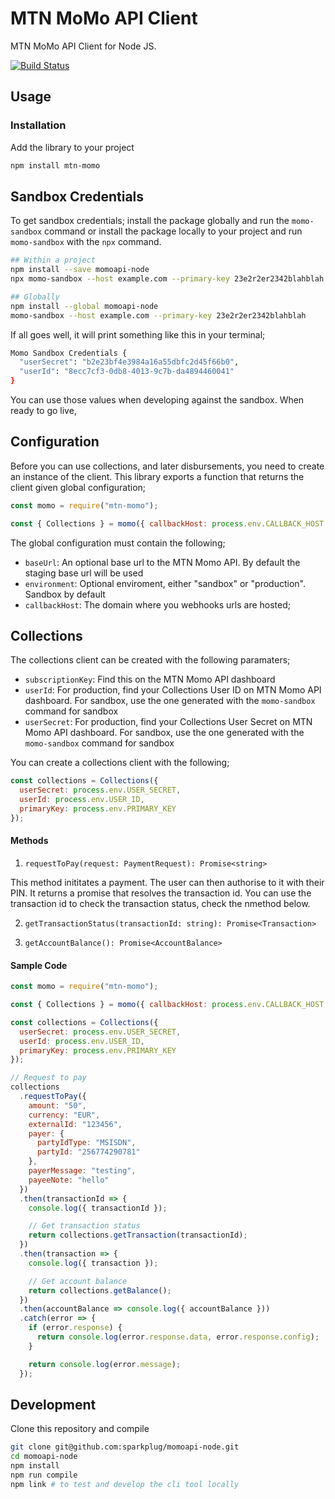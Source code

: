 # MTN MoMo API Client

MTN MoMo API Client for Node JS.

[![Build Status](https://travis-ci.com/sparkplug/momoapi-node.svg?branch=master)](https://travis-ci.com/sparkplug/momoapi-node)

## Usage

### Installation

Add the library to your project

```sh
npm install mtn-momo
```

## Sandbox Credentials

To get sandbox credentials; install the package globally and run the `momo-sandbox` command or install the package locally to your project and run `momo-sandbox` with the `npx` command.

```sh
## Within a project
npm install --save momoapi-node
npx momo-sandbox --host example.com --primary-key 23e2r2er2342blahblah

## Globally
npm install --global momoapi-node
momo-sandbox --host example.com --primary-key 23e2r2er2342blahblah
```

If all goes well, it will print something like this in your terminal;

```sh
Momo Sandbox Credentials {
  "userSecret": "b2e23bf4e3984a16a55dbfc2d45f66b0",
  "userId": "8ecc7cf3-0db8-4013-9c7b-da4894460041"
}
```

You can use those values when developing against the sandbox. When ready to go live, 

## Configuration

Before you can use collections, and later disbursements, you need to create an instance of the client. This library exports a function that returns the client given global configuration;

```js
const momo = require("mtn-momo");

const { Collections } = momo({ callbackHost: process.env.CALLBACK_HOST });
```

The global configuration must contain the following;

- `baseUrl`: An optional base url to the MTN Momo API. By default the staging base url will be used
- `environment`: Optional enviroment, either "sandbox" or "production". Sandbox by default
- `callbackHost`: The domain where you webhooks urls are hosted;


## Collections

The collections client can be created with the following paramaters;

- `subscriptionKey`: Find this on the MTN Momo API dashboard
- `userId`: For production, find your Collections User ID on MTN Momo API dashboard. For sandbox, use the one generated with the `momo-sandbox` command for sandbox
- `userSecret`: For production, find your Collections User Secret on MTN Momo API dashboard. For sandbox, use the one generated with the `momo-sandbox` command for sandbox

You can create a collections client with the following;

```js
const collections = Collections({
  userSecret: process.env.USER_SECRET,
  userId: process.env.USER_ID,
  primaryKey: process.env.PRIMARY_KEY
});
```

#### Methods

1. `requestToPay(request: PaymentRequest): Promise<string>`

This method inititates a payment. The user can then authorise to it with their PIN. It returns a promise that resolves the transaction id. You can use the transaction id to check the transaction status, check the nmethod below.

2. `getTransactionStatus(transactionId: string): Promise<Transaction>`

3. `getAccountBalance(): Promise<AccountBalance>`

#### Sample Code

```js
const momo = require("mtn-momo");

const { Collections } = momo({ callbackHost: process.env.CALLBACK_HOST });

const collections = Collections({
  userSecret: process.env.USER_SECRET,
  userId: process.env.USER_ID,
  primaryKey: process.env.PRIMARY_KEY
});

// Request to pay
collections
  .requestToPay({
    amount: "50",
    currency: "EUR",
    externalId: "123456",
    payer: {
      partyIdType: "MSISDN",
      partyId: "256774290781"
    },
    payerMessage: "testing",
    payeeNote: "hello"
  })
  .then(transactionId => {
    console.log({ transactionId });

    // Get transaction status
    return collections.getTransaction(transactionId);
  })
  .then(transaction => {
    console.log({ transaction });

    // Get account balance
    return collections.getBalance();
  })
  .then(accountBalance => console.log({ accountBalance }))
  .catch(error => {
    if (error.response) {
      return console.log(error.response.data, error.response.config);
    }

    return console.log(error.message);
  });
```

## Development

Clone this repository and compile

```sh
git clone git@github.com:sparkplug/momoapi-node.git
cd momoapi-node
npm install
npm run compile
npm link # to test and develop the cli tool locally
```

